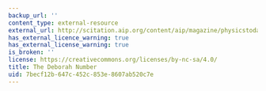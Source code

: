 ```yaml
---
backup_url: ''
content_type: external-resource
external_url: http://scitation.aip.org/content/aip/magazine/physicstoday/article/17/1/10.1063/1.3051374
has_external_licence_warning: true
has_external_license_warning: true
is_broken: ''
license: https://creativecommons.org/licenses/by-nc-sa/4.0/
title: The Deborah Number
uid: 7becf12b-647c-452c-853e-8607ab520c7e
---
```

